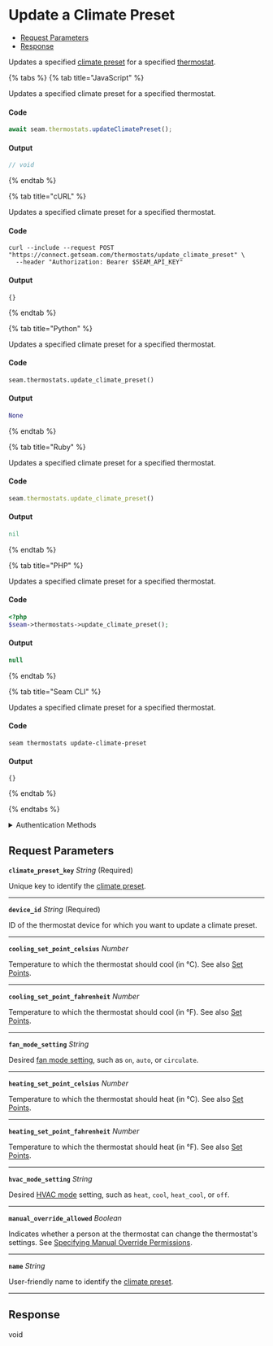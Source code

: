 # Update a Climate Preset

- [Request Parameters](#request-parameters)
- [Response](#response)

Updates a specified [climate preset](../../capability-guides/thermostats/creating-and-managing-climate-presets/README.md) for a specified [thermostat](https://docs.seam.co/latest/capability-guides/thermostats).


{% tabs %}
{% tab title="JavaScript" %}

Updates a specified climate preset for a specified thermostat.

#### Code

```javascript
await seam.thermostats.updateClimatePreset();
```

#### Output

```javascript
// void
```
{% endtab %}

{% tab title="cURL" %}

Updates a specified climate preset for a specified thermostat.

#### Code

```curl
curl --include --request POST "https://connect.getseam.com/thermostats/update_climate_preset" \
  --header "Authorization: Bearer $SEAM_API_KEY"
```

#### Output

```curl
{}
```
{% endtab %}

{% tab title="Python" %}

Updates a specified climate preset for a specified thermostat.

#### Code

```python
seam.thermostats.update_climate_preset()
```

#### Output

```python
None
```
{% endtab %}

{% tab title="Ruby" %}

Updates a specified climate preset for a specified thermostat.

#### Code

```ruby
seam.thermostats.update_climate_preset()
```

#### Output

```ruby
nil
```
{% endtab %}

{% tab title="PHP" %}

Updates a specified climate preset for a specified thermostat.

#### Code

```php
<?php
$seam->thermostats->update_climate_preset();
```

#### Output

```php
null
```
{% endtab %}

{% tab title="Seam CLI" %}

Updates a specified climate preset for a specified thermostat.

#### Code

```seam_cli
seam thermostats update-climate-preset
```

#### Output

```seam_cli
{}
```
{% endtab %}

{% endtabs %}


<details>

<summary>Authentication Methods</summary>

- API key
- Client session token
- Personal access token
  <br>Must also include the `seam-workspace` header in the request.

To learn more, see [Authentication](https://docs.seam.co/latest/api/authentication).
</details>

## Request Parameters

**`climate_preset_key`** *String* (Required)

Unique key to identify the [climate preset](../../capability-guides/thermostats/creating-and-managing-climate-presets/README.md).

---

**`device_id`** *String* (Required)

ID of the thermostat device for which you want to update a climate preset.

---

**`cooling_set_point_celsius`** *Number*

Temperature to which the thermostat should cool (in °C). See also [Set Points](../../capability-guides/thermostats/understanding-thermostat-concepts/set-points.md).

---

**`cooling_set_point_fahrenheit`** *Number*

Temperature to which the thermostat should cool (in °F). See also [Set Points](../../capability-guides/thermostats/understanding-thermostat-concepts/set-points.md).

---

**`fan_mode_setting`** *String*

Desired [fan mode setting](https://docs.seam.co/latest/capability-guides/thermostats/configure-current-climate-settings#fan-mode-settings), such as `on`, `auto`, or `circulate`.

---

**`heating_set_point_celsius`** *Number*

Temperature to which the thermostat should heat (in °C). See also [Set Points](../../capability-guides/thermostats/understanding-thermostat-concepts/set-points.md).

---

**`heating_set_point_fahrenheit`** *Number*

Temperature to which the thermostat should heat (in °F). See also [Set Points](../../capability-guides/thermostats/understanding-thermostat-concepts/set-points.md).

---

**`hvac_mode_setting`** *String*

Desired [HVAC mode](../../capability-guides/thermostats/understanding-thermostat-concepts/hvac-mode.md) setting, such as `heat`, `cool`, `heat_cool`, or `off`.

---

**`manual_override_allowed`** *Boolean*

Indicates whether a person at the thermostat can change the thermostat's settings. See [Specifying Manual Override Permissions](../../capability-guides/thermostats/creating-and-managing-thermostat-schedules.md#specifying-manual-override-permissions).

---

**`name`** *String*

User-friendly name to identify the [climate preset](../../capability-guides/thermostats/creating-and-managing-climate-presets/README.md).

---


## Response

void

